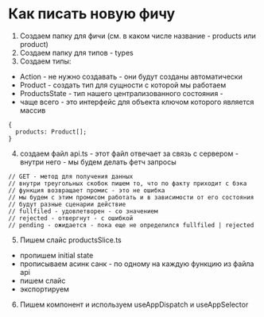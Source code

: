 # Как писать новую фичу

1. Создаем папку для фичи (см. в каком числе название - products или product)
2. Создаем папку для типов - types
3. Создаем типы:
- Action - не нужно создавать - они будут созданы автоматически
- Product - создать тип для сущности с которой мы работаем
- ProductsState - тип нашего централизованного состояния - 
- чаще всего - это интерфейс для объекта ключом которого является массив
```
{
  products: Product[];
}

```
4. создаем файл api.ts - этот файл отвечает за связь с сервером - внутри него - мы будем делать фетч запросы
```
// GET - метод для получения данных
// внутри треугольных скобок пишем то, что по факту приходит с бэка
// функция возвращает промис - это не ошибка
// мы будем с этим промисом работать и в зависимости от его состояния
// будут разные сценарии действие
// fullfiled - удовлетворен - со значением
// rejected - отвергнут - с ошибкой
// pending - ожидается - пока еще не определился fullfiled | rejected
```

5. Пишем слайс productsSlice.ts
- пропишем initial state
- прописываем асинк санк - по одному на каждую функцию из файла api
- пишем слайс
- экспортируем

6. Пишем компонент и используем useAppDispatch и useAppSelector
